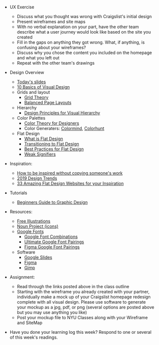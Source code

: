 - UX Exercise
    - Discuss what you thought was wrong with Craigslist's initial design
    - Present wireframes and site maps
    - With no verbal explanation on your part, have the other team describe what a user journey would look like based on the site you created
    - Fill in the gaps on anything they got wrong. What, if anything, is confusing about your wireframes?
    - Discuss why you chose the content you included on the homepage and what you left out
    - Repeat with the other team's drawings

- Design Overview
    - [Today's slides](https://docs.google.com/presentation/d/1_aujQAcw3I2czV-PYn5XEX3Dicra2szamLIHCmd1eRg/edit?usp=sharing)
    - [10 Basics of Visual Design](https://blog.prototypr.io/10-basic-principles-of-visual-design-55b86b9f7241)
    - Grids and layout
        - [Grid Theory](https://www.creativebloq.com/web-design/grid-theory-41411345)
        - [Balanced Page Layouts](https://www.creativebloq.com/netmag/create-balanced-page-layouts-7-pro-tips-121310009)
    - Hierarchy
        - [Design Principles for Visual Hierarchy](https://uxdesign.cc/design-principles-an-introduction-to-visual-hierarchy-902d58e1c7b3)
    - Color Palettes
        - [Color Theory for Designers](https://www.smashingmagazine.com/2010/01/color-theory-for-designers-part-1-the-meaning-of-color/)
        - Color Generaters: [Colormind](http://colormind.io/), [Colorhunt](https://colorhunt.co/)
    - Flat Design
        - [What is Flat Design](https://www.creativebloq.com/graphic-design/what-flat-design-3132112)
        - [Transitioning to Flat Design](https://medium.com/@enneyeseakay/transitioning-communication-from-skeuomorphism-to-minimalism-cabbc8df5de0)
        - [Best Practices for Flat Design](https://uxplanet.org/best-practices-for-flat-design-6e7a6997805)
        - [Weak Signifiers](https://www.nngroup.com/articles/flat-ui-less-attention-cause-uncertainty/)

- Inspiration:
    - [How to be inspired without copying someone's work](https://getflywheel.com/layout/how-to-be-inspired-without-copying-someones-work/)
    - [2019 Design Trends](https://uxdesign.cc/ux-design-trends-retrospective-2019-8a3daaa61c62)
    - [33 Amazing Flat Design Websites for your Inspiration](http://crazypixels.net/33-amazing-flat-design-websites-for-your-inspiration/)


- Tutorials
    - [Beginners Guide to Graphic Design](https://www.youtube.com/playlist?list=PLYfCBK8IplO4E2sXtdKMVpKJZRBEoMvpn)

- Resources:
    - [Free Illustrations](https://blog.prototypr.io/12-places-to-find-beautiful-free-illustrations-f765967ba44c)
    - [Noun Project (icons)](https://thenounproject.com/)
    - [Google Fonts](https://fonts.google.com/)
        - [Google Font Combinations](https://inkbotdesign.com/google-font-combinations-mixing-typefaces/)
        - [Ultimate Google Font Pairings](https://www.reliablepsd.com/ultimate-google-font-pairings/)
        - [Figma Google Font Pairings](https://www.figma.com/google-fonts/)
    - Software
        - [Google Slides](https://docs.google.com/presentation/u/0/)
        - [Figma](https://www.figma.com/)
        - [Gimp](https://www.gimp.org/)

- Assignment:
    - Read through the links posted above in the class outline
    - Starting with the wireframe you already created with your partner, individually make a mock up of your Craigslist homepage redesign complete with all visual design. Please use software to generate your mockup as a jpg, pdf, or png (several options are posted above but you may use anything you like)
    - Post your mockup file to NYU Classes along with your Wireframe and SiteMap

- Have you done your learning log this week? Respond to one or several of this week's readings.

